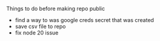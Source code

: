 Things to do before making repo public
- find a way to was google creds secret that was created
- save csv file to repo
- fix node 20 issue
